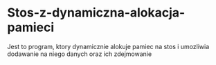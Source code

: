# Stos-z-dynamiczna-alokacja-pamieci

Jest to program, ktory dynamicznie alokuje pamiec na stos i umozliwia dodawanie na niego danych oraz ich zdejmowanie
